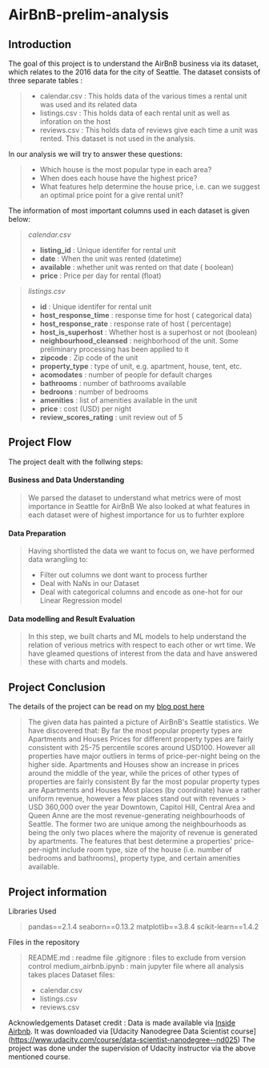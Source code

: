 # AirBnB-prelim-analysis

## Introduction
The goal of this project is to understand the AirBnB business via its dataset, which relates to the 2016 data for the city of Seattle.
The dataset consists of three separate tables :
> * calendar.csv : This holds data of the various times a rental unit was used and its related data
> * listings.csv : This holds data of each rental unit as well as inforation on the host
> * reviews.csv : This holds data of reviews give each time a unit was rented. This dataset is not used in the analysis.

In our analysis we will try to answer these questions:
> * Which house is the most popular type in each area?
> * When does each house have the highest price?
> * What features help determine the house price, i.e. can we suggest an optimal price point for a give rental unit?

The information of most important columns used in each dataset is given below:
> *calendar.csv*
> * **listing_id** : Unique identifer for rental unit
> * **date** : When the unit was rented (datetime)
> * **available** : whether unit was rented on that date ( boolean)
> * **price** : Price per day for rental (float)

> *listings.csv*
> * **id** : Unique identifer for rental unit
> * **host_response_time** : response time for host ( categorical data)
> * **host_response_rate** : response rate of host ( percentage)
> * **host_is_superhost** : Whether host is a superhost or not (boolean)
> * **neighbourhood_cleansed** : neighborhood of the unit. Some preliminary processing has been applied to it
> * **zipcode** : Zip code of the unit
> * **property_type** : type of unit, e.g. apartment, house, tent, etc.
> * **acomodates** : number of people for default charges
> * **bathrooms** : number of bathrooms available
> * **bedroons** : number of bedrooms
> * **amenities** : list of amenities available in the unit
> * **price** : cost (USD) per night
> * **review_scores_rating** : unit review out of 5

## Project Flow
The project dealt with the follwing steps:
#### Business and Data Understanding
> We parsed the dataset to understand what metrics were of most importance in Seattle for AirBnB
> We also looked at what features in each dataset were of highest importance for us to furhter explore

#### Data Preparation
> Having shortlisted the data we want to focus on, we have performed data wrangling to:
> * Filter out columns we dont want to process further
> * Deal with NaNs in our Dataset
> * Deal with categorical columns and encode as one-hot for our Linear Regression model

#### Data modelling and Result Evaluation
> In this step, we built charts and ML models to help understand the relation of verious metrics with respect to each other or wrt time.
> We have gleamed questions of interest from the data and have answered these with charts and models.

## Project Conclusion
The details of the project can be read on my [blog post here](https://medium.com/@dracosdracos/analyzing-airbnb-seattle-dataset-00770d802e86)
> The given data has painted a picture of AirBnB's Seattle statistics. We have discovered that:
> By far the most popular property types are Apartments and Houses
> Prices for different property types are fairly consistent with 25-75 percentile scores around USD100. However all properties have major outliers in terms of price-per-night being on the higher side.
> Apartments and Houses show an increase in prices around the middle of the year, while the prices of other types of properties are fairly consistent
> By far the most popular property types are Apartments and Houses
> Most places (by coordinate) have a rather uniform revenue, however a few places stand out with revenues > USD 360,000 over the year
> Downtown, Capitol Hill, Central Area and Queen Anne are the most revenue-generating neighbourhoods of Seattle. The former two are unique among the neighbourhoods as being the only two places where the majority of revenue is generated by apartments.
> The features that best determine a properties' price-per-night include room type, size of the house (i.e. number of bedrooms and bathrooms), property type, and certain amenities available.



## Project information
Libraries Used
> pandas==2.1.4
> seaborn==0.13.2
> matplotlib==3.8.4
> scikit-learn==1.4.2

Files in the repository
> README.md : readme file 
> .gitignore : files to exclude from version control
> medium_airbnb.ipynb : main jupyter file where all analysis takes places
> Dataset files:
> * calendar.csv
> * listings.csv
> * reviews.csv 

Acknowledgements
Dataset credit : Data is made available via [Inside Airbnb](https://insideairbnb.com/). It was downloaded via [Udacity Nanodegree Data Scientist course] (https://www.udacity.com/course/data-scientist-nanodegree--nd025)
The project was done under the supervision of Udacity instructor via the above mentioned course.